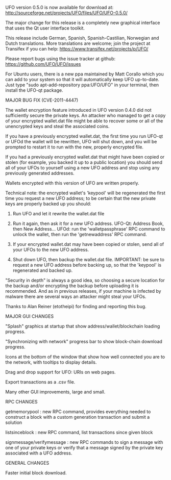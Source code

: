UFO version 0.5.0 is now available for download at:
http://sourceforge.net/projects/UFO/files/UFO/UFO-0.5.0/

The major change for this release is a completely new graphical interface that uses the Qt user interface toolkit.

This release include German, Spanish, Spanish-Castilian, Norwegian and Dutch translations. More translations are welcome; join the project at Transifex if you can help:
https://www.transifex.net/projects/p/UFO/

Please report bugs using the issue tracker at github:
https://github.com/UFO/UFO/issues

For Ubuntu users, there is a new ppa maintained by Matt Corallo which you can add to your system so that it will automatically keep UFO up-to-date.  Just type "sudo apt-add-repository ppa:UFO/UFO" in your terminal, then install the UFO-qt package.

MAJOR BUG FIX  (CVE-2011-4447)

The wallet encryption feature introduced in UFO version 0.4.0 did not sufficiently secure the private keys. An attacker who
managed to get a copy of your encrypted wallet.dat file might be able to recover some or all of the unencrypted keys and steal the
associated coins.

If you have a previously encrypted wallet.dat, the first time you run UFO-qt or UFOd the wallet will be rewritten, UFO will
shut down, and you will be prompted to restart it to run with the new, properly encrypted file.

If you had a previously encrypted wallet.dat that might have been copied or stolen (for example, you backed it up to a public
location) you should send all of your UFOs to yourself using a new UFO address and stop using any previously generated addresses.

Wallets encrypted with this version of UFO are written properly.

Technical note: the encrypted wallet's 'keypool' will be regenerated the first time you request a new UFO address; to be certain that the
new private keys are properly backed up you should:

1. Run UFO and let it rewrite the wallet.dat file

2. Run it again, then ask it for a new UFO address.
UFO-Qt: Address Book, then New Address...
UFOd: run the 'walletpassphrase' RPC command to unlock the wallet,  then run the 'getnewaddress' RPC command.

3. If your encrypted wallet.dat may have been copied or stolen, send  all of your UFOs to the new UFO address.

4. Shut down UFO, then backup the wallet.dat file.
IMPORTANT: be sure to request a new UFO address before backing up, so that the 'keypool' is regenerated and backed up.

"Security in depth" is always a good idea, so choosing a secure location for the backup and/or encrypting the backup before uploading it is recommended. And as in previous releases, if your machine is infected by malware there are several ways an attacker might steal your UFOs.

Thanks to Alan Reiner (etotheipi) for finding and reporting this bug.

MAJOR GUI CHANGES

"Splash" graphics at startup that show address/wallet/blockchain loading progress.

"Synchronizing with network" progress bar to show block-chain download progress.

Icons at the bottom of the window that show how well connected you are to the network, with tooltips to display details.

Drag and drop support for UFO: URIs on web pages.

Export transactions as a .csv file.

Many other GUI improvements, large and small.

RPC CHANGES

getmemorypool : new RPC command, provides everything needed to construct a block with a custom generation transaction and submit a solution

listsinceblock : new RPC command, list transactions since given block

signmessage/verifymessage : new RPC commands to sign a message with one of your private keys or verify that a message signed by the private key associated with a UFO address.

GENERAL CHANGES

Faster initial block download.
